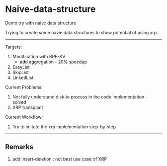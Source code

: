 # Naive-data-structure

Demo try with naive data structure

Trying to create some navie data structures to show potential of using xrp.

----

Targets:

1. Modification with BPF-KV
   - add aggregation - 20% speedup
2. EasyList
3. SkipList
4. LinkedList

Current Problems:

1. Not fully understand disk-io process in the code implementation - solved
2. XRP transplant

Current Workflow:

1. Try to imitate the xrp implementation step-by-step
----

## Remarks

1. add insert-deletion : not best use case of XRP